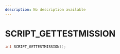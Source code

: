 ```yaml
---
description: No description available 
---
```


# SCRIPT_GETTESTMISSION

```cpp
int SCRIPT_GETTESTMISSION();
```
